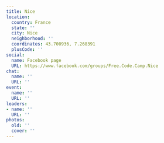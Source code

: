 ```yaml
---
title: Nice
location:
  country: France
  state: ''
  city: Nice
  neighborhood: ''
  coordinates: 43.700936, 7.268391
  plusCode: ''
social:
  name: Facebook page
  URL: https://www.facebook.com/groups/Free.Code.Camp.Nice
chat:
  name: ''
  URL: ''
event:
  name: ''
  URL: ''
leaders:
- name: ''
  URL: ''
photos:
  old: ''
  cover: ''
---
```

